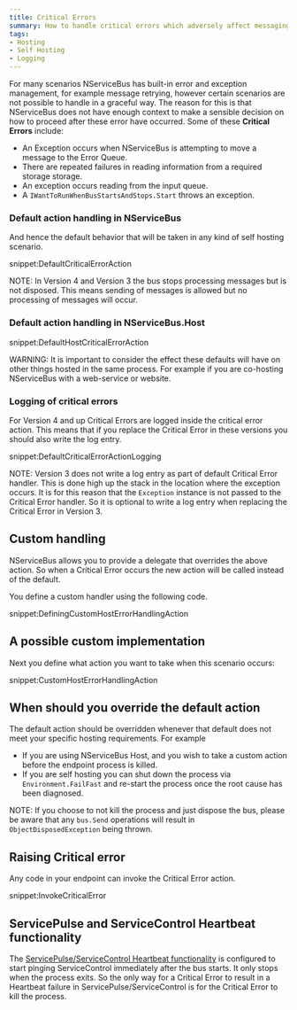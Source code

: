 ```yaml
---
title: Critical Errors 
summary: How to handle critical errors which adversely affect messaging in your endpoint.
tags:
- Hosting
- Self Hosting
- Logging
---
```


For many scenarios NServiceBus has built-in error and exception management, for example message retrying, however certain scenarios are not possible to handle in a graceful way. The reason for this is that NServiceBus does not have enough context to make a sensible decision on how to proceed after these error have occurred. Some of these **Critical Errors** include:

 * An Exception occurs when NServiceBus is attempting to move a message to the Error Queue.
 * There are repeated failures in reading information from a required storage storage.
 * An exception occurs reading from the input queue.
 * A `IWantToRunWhenBusStartsAndStops.Start` throws an exception.


### Default action handling in NServiceBus

And hence the default behavior that will be taken in any kind of self hosting scenario.

snippet:DefaultCriticalErrorAction

NOTE:  In Version 4 and Version 3 the bus stops processing messages but is not disposed. This means sending of messages is allowed but no processing of messages will occur.


### Default action handling in NServiceBus.Host

snippet:DefaultHostCriticalErrorAction

WARNING: It is important to consider the effect these defaults will have on other things hosted in the same process. For example if you are co-hosting NServiceBus with a web-service or website.  


### Logging of critical errors

For Version 4 and up Critical Errors are logged inside the critical error action. This means that if you replace the Critical Error in these versions you should also write the log entry.

snippet:DefaultCriticalErrorActionLogging

NOTE:  Version 3 does not write a log entry as part of default Critical Error handler. This is done high up the stack in the location where the exception occurs. It is for this reason that the `Exception` instance is not passed to the Critical Error handler. So it is optional to write a log entry when replacing the Critical Error in Version 3.


## Custom handling

NServiceBus allows you to provide a delegate that overrides the above action. So when a Critical Error occurs the new action will be called instead of the default.
 
You define a custom handler using the following code.

snippet:DefiningCustomHostErrorHandlingAction


## A possible custom implementation

Next you define what action you want to take when this scenario occurs:

snippet:CustomHostErrorHandlingAction


## When should you override the default action

The default action should be overridden whenever that default does not meet your specific hosting requirements. For example 

- If you are using NServiceBus Host, and you wish to take a custom action before the endpoint process is killed.
- If you are self hosting you can shut down the process via `Environment.FailFast` and re-start the process once the root cause has been diagnosed. 

NOTE: If you choose to not kill the process and just dispose the bus, please be aware that any `bus.Send` operations will result in `ObjectDisposedException` being thrown.


## Raising Critical error

Any code in your endpoint can invoke the Critical Error action.

snippet:InvokeCriticalError


## ServicePulse and ServiceControl Heartbeat functionality

The [ServicePulse/ServiceControl Heartbeat functionality](/servicepulse/intro-endpoints-heartbeats.md) is configured to start pinging ServiceControl immediately after the bus starts. It only stops when the process exits. So the only way for a Critical Error to result in a Heartbeat failure in ServicePulse/ServiceControl is for the Critical Error to kill the process.
